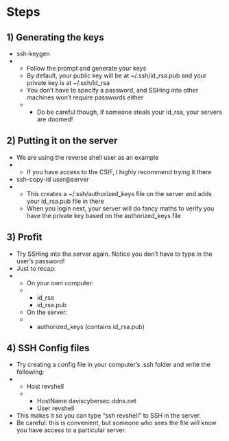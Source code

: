 # Steps

## 1\) Generating the keys

* ssh-keygen
* * Follow the prompt and generate your keys
  * By default, your public key will be at ~/.ssh/id\_rsa.pub and your private key is at ~/.ssh/id\_rsa
  * You don’t have to specify a password, and SSHing into other machines won’t require passwords either
  * * Do be careful though, if someone steals your id\_rsa, your servers are doomed!

## 2\) Putting it on the server

* We are using the reverse shell user as an example
* * If you have access to the CSIF, I highly recommend trying it there
* ssh-copy-id user@server
* * This creates a ~/.ssh/authorized\_keys file on the server and adds your id\_rsa.pub file in there
  * When you login next, your server will do fancy maths to verify you have the private key based on the authorized\_keys file

## 3\) Profit

* Try SSHing into the server again. Notice you don’t have to type in the user’s password!
* Just to recap:
* * On your own computer:
  * * id\_rsa
    * id\_rsa.pub
  * On the server:
  * * authorized\_keys \(contains id\_rsa.pub\)

## 4\) SSH Config files

* Try creating a config file in your computer’s .ssh folder and write the following:
* * Host revshell
  * * HostName daviscybersec.ddns.net
    * User revshell
* This makes it so you can type “ssh revshell” to SSH in the server.
* Be careful: this is convenient, but someone who sees the file will know you have access to a particular server.

